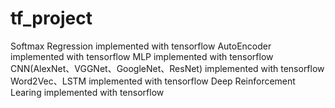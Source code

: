 # tf_project
Softmax Regression implemented with tensorflow
AutoEncoder implemented with tensorflow
MLP implemented with tensorflow
CNN(AlexNet、VGGNet、GoogleNet、ResNet) implemented with tensorflow
Word2Vec、LSTM implemented with tensorflow
Deep Reinforcement Learing implemented with tensorflow
